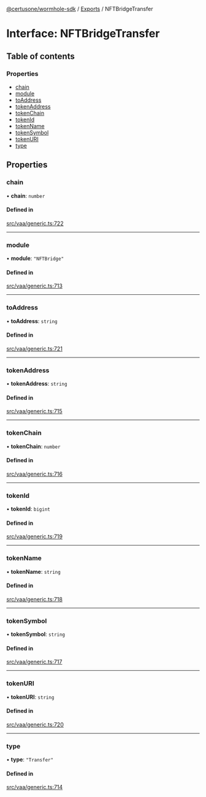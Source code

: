 [@certusone/wormhole-sdk](../README.md) / [Exports](../modules.md) / NFTBridgeTransfer

# Interface: NFTBridgeTransfer

## Table of contents

### Properties

- [chain](NFTBridgeTransfer.md#chain)
- [module](NFTBridgeTransfer.md#module)
- [toAddress](NFTBridgeTransfer.md#toaddress)
- [tokenAddress](NFTBridgeTransfer.md#tokenaddress)
- [tokenChain](NFTBridgeTransfer.md#tokenchain)
- [tokenId](NFTBridgeTransfer.md#tokenid)
- [tokenName](NFTBridgeTransfer.md#tokenname)
- [tokenSymbol](NFTBridgeTransfer.md#tokensymbol)
- [tokenURI](NFTBridgeTransfer.md#tokenuri)
- [type](NFTBridgeTransfer.md#type)

## Properties

### chain

• **chain**: `number`

#### Defined in

[src/vaa/generic.ts:722](https://github.com/wormhole-foundation/wormhole/blob/7bc96a1e/sdk/js/src/vaa/generic.ts#L722)

___

### module

• **module**: ``"NFTBridge"``

#### Defined in

[src/vaa/generic.ts:713](https://github.com/wormhole-foundation/wormhole/blob/7bc96a1e/sdk/js/src/vaa/generic.ts#L713)

___

### toAddress

• **toAddress**: `string`

#### Defined in

[src/vaa/generic.ts:721](https://github.com/wormhole-foundation/wormhole/blob/7bc96a1e/sdk/js/src/vaa/generic.ts#L721)

___

### tokenAddress

• **tokenAddress**: `string`

#### Defined in

[src/vaa/generic.ts:715](https://github.com/wormhole-foundation/wormhole/blob/7bc96a1e/sdk/js/src/vaa/generic.ts#L715)

___

### tokenChain

• **tokenChain**: `number`

#### Defined in

[src/vaa/generic.ts:716](https://github.com/wormhole-foundation/wormhole/blob/7bc96a1e/sdk/js/src/vaa/generic.ts#L716)

___

### tokenId

• **tokenId**: `bigint`

#### Defined in

[src/vaa/generic.ts:719](https://github.com/wormhole-foundation/wormhole/blob/7bc96a1e/sdk/js/src/vaa/generic.ts#L719)

___

### tokenName

• **tokenName**: `string`

#### Defined in

[src/vaa/generic.ts:718](https://github.com/wormhole-foundation/wormhole/blob/7bc96a1e/sdk/js/src/vaa/generic.ts#L718)

___

### tokenSymbol

• **tokenSymbol**: `string`

#### Defined in

[src/vaa/generic.ts:717](https://github.com/wormhole-foundation/wormhole/blob/7bc96a1e/sdk/js/src/vaa/generic.ts#L717)

___

### tokenURI

• **tokenURI**: `string`

#### Defined in

[src/vaa/generic.ts:720](https://github.com/wormhole-foundation/wormhole/blob/7bc96a1e/sdk/js/src/vaa/generic.ts#L720)

___

### type

• **type**: ``"Transfer"``

#### Defined in

[src/vaa/generic.ts:714](https://github.com/wormhole-foundation/wormhole/blob/7bc96a1e/sdk/js/src/vaa/generic.ts#L714)
